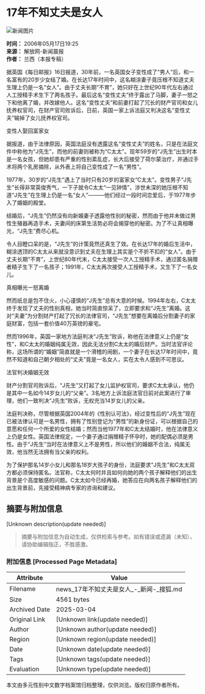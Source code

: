# 17年不知丈夫是女人

![新闻图片](https://photo.sohu.com/25/02/Img209400225.gif)

**时间：** 2006年05月17日19:25  
**来源：** 解放网-新闻晨报  
**作者：** 兰西（本报专稿）

据英国《每日邮报》16日报道，30年前，一名英国女子变性成了“男人”后，和一名富有的20岁少女结了婚。在长达17年时间中，这名糊涂妻子竟压根不知道丈夫生理上仍是一名“女人”。由于丈夫长期“不育”，她只好在上世纪90年代左右通过人工授精手术生下了两名孩子。最后这名“变性丈夫”终于露出了马脚，妻子一怒之下和他离了婚，并改嫁他人。这名“变性丈夫”和前妻打起了冗长的财产官司和女儿抚养权官司，在财产官司败诉后，日前，英国一家上诉法庭又判决这名“变性丈夫”输掉了女儿抚养权官司。

变性人娶回富家女

据报道，由于法律原因，英国法庭没有透露这名“变性丈夫”的姓名，只是在法庭文件中称他为“J先生”，而他的前妻则被称为“C太太”。现年59岁的“J先生”出生时本是一名女孩，但她却患有严重的性别紊乱症，长大后接受了荷尔蒙治疗，并通过手术将两个乳房摘除，从外表上将自己变性成了一名“男性”。

1977年，30岁的“J先生”遇上了当时只有20岁的富家女“C太太”。变性男子“J先生”长得非常英俊秀气，一下子就令C太太“一见钟情”，涉世未深的她压根不知道“J先生”在生理上仍是一名“女人”———他们经过一段时间恋爱后，于1977年步入了婚姻的殿堂。

结婚后，“J先生”仍然没有向新婚妻子透露他性别的秘密，然而由于他并未做过男性生殖器再造手术，夫妻间的床第生活势必将会揭穿他的秘密。为了不让真相曝光，“J先生”费尽心机。

令人目瞪口呆的是，“J先生”的计策竟然还真生了效。在长达17年的婚后生活中，糊涂透顶的C太太从来就没意识到丈夫在生理上其实是个不折不扣的“女人”。由于丈夫长期“不育”，上世纪80年代末，C太太接受一次人工授精手术，通过匿名捐赠者精子生下了一名孩子；1991年，C太太再次接受人工授精手术，又生下了一名女儿。

真相曝光一怒离婚

然而纸总是包不住火，小心谨慎的“J先生”总有大意的时候。1994年左右，C太太终于发现了丈夫的性别真相，她当时简直惊呆了，立即要求和“J先生”离婚。这对“夫妻”为分割财产打起了冗长的法律官司，“J先生”想要在离婚后分割妻子的家庭财富，包括一套价值40万英镑的豪宅。

然而1996年，英国一家地方法庭判决“J先生”败诉，称他在法律意义上仍是“女性”，和C太太的婚姻纯属无效，因此无法分割C太太的婚后财产。当时法官评论称，这场所谓的“婚姻”简直就是一个滑稽的闹剧，一个妻子在长达17年时间中，竟然不知道和自己朝夕相处的“丈夫”竟是一名女人，实在太令人感到不可思议。

法官判决婚姻无效

财产分割官司败诉后，“J先生”又打起了女儿监护权官司，要求C太太承认，他仍是其中一名如今14岁女儿的“父亲”。3名地方上诉法庭法官日前对此案进行了审理，他们一致判决“J先生”败诉，无权充当14岁女儿的父亲。

法庭判决称，尽管根据英国2004年的《性别认可法》，经过变性后的“J先生”现在已被法律认可是一名男性，拥有了性别登记为“男性”的新身份证，可以根据自己的意愿和任何一个所爱的女性结婚；然而当他1977年和C太太结婚时，他在法律意义上仍是女性。英国法律规定，一个妻子通过捐赠精子怀孕时，她的配偶必须是男性。由于“J先生”当时在法律意义上不是男性，所以他们的婚姻不合法，纯属无效，他当然无法拥有当父亲的权利。

为了保护那名14岁小女儿和那名18岁大孩子的身份，法庭要求“J先生”和C太太双方都必须保持匿名。法官称，C太太何时并且如何向她的两个孩子解释他们的出生背景是个高度敏感的问题。C太太如今已经再婚，她答应在向两名孩子解释他们的出生背景前，先接受精神病专家的咨询和建议。
<!-- tcd_original_link http://news.sohu.com/20060517/n243278476.shtml -->


## 摘要与附加信息

<!-- tcd_abstract -->
[Unknown description(update needed)]
<!-- tcd_abstract_end -->

> 摘要与附加信息为自动生成，仅供检索与参考。如有错误或遗漏（未知），请协助编辑指正，不胜感激。

### 附加信息 [Processed Page Metadata]

| Attribute       | Value                                  |
|-----------------|----------------------------------------|
| Filename        | news_17年不知丈夫是女人_-_新闻-_搜狐.md                             |
| Size            | 4561 bytes                           |
| Archived Date   | 2025-03-04                             |
| Original Link   | [Unknown link(update needed)]                       |
| Author          | [Unknown author(update needed)]                               |
| Region          | [Unknown region(update needed)]                               |
| Date            | [Unknown date(update needed)]                                 |
| Tags            | [Unknown tags(update needed)]                                 |
| Evaluation            | [Unknown type(update needed)]                                 |
<!-- tcd_table_end -->

本文由多元性别中文数字档案馆归档整理，仅供浏览。版权归原作者所有。
